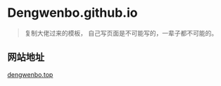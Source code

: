 # Dengwenbo.github.io

> 复制大佬过来的模板， 自己写页面是不可能写的，一辈子都不可能的。

## 网站地址

[dengwenbo.top](http://dengwenbo.top/)
